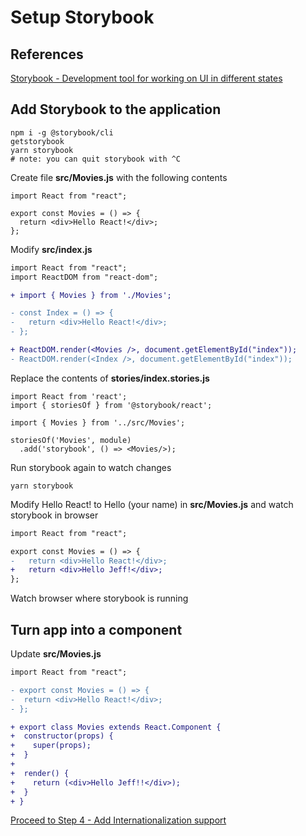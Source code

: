 # Setup Storybook
## References
[Storybook - Development tool for working on UI in different states](https://storybook.js.org/)

## Add Storybook to the application

```
npm i -g @storybook/cli
getstorybook
yarn storybook
# note: you can quit storybook with ^C
```

Create file **src/Movies.js** with the following contents

``` 
import React from "react";

export const Movies = () => {
  return <div>Hello React!</div>;
};
```

Modify **src/index.js** 
```diff
import React from "react";
import ReactDOM from "react-dom";

+ import { Movies } from './Movies';

- const Index = () => {
-   return <div>Hello React!</div>;
- };

+ ReactDOM.render(<Movies />, document.getElementById("index"));
- ReactDOM.render(<Index />, document.getElementById("index"));
```

Replace the contents of **stories/index.stories.js**
```
import React from 'react';
import { storiesOf } from '@storybook/react';

import { Movies } from '../src/Movies';

storiesOf('Movies', module)
  .add('storybook', () => <Movies/>);
```

Run storybook again to watch changes
``` 
yarn storybook
```

Modify Hello React! to Hello (your name) in **src/Movies.js** and watch storybook in browser
```diff
import React from "react";

export const Movies = () => {
-   return <div>Hello React!</div>;
+   return <div>Hello Jeff!</div>;
};
```

Watch browser where storybook is running

## Turn app into a component
Update **src/Movies.js**

```diff
import React from "react";

- export const Movies = () => {
-  return <div>Hello React!</div>;
- };

+ export class Movies extends React.Component {
+  constructor(props) {
+    super(props);
+  }
+
+  render() {
+    return (<div>Hello Jeff!!</div>);
+  }
+ }
```

[Proceed to Step 4 - Add Internationalization support](setup-i18n.md)

